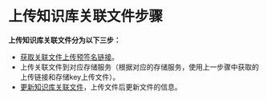 # 上传知识库关联文件步骤

**上传知识库关联文件分为以下三步：**

 - [获取关联文件上传预签名链接](./get_relate_file_upload_link.md)。
 - 上传关联文件到对应存储服务（根据对应的存储服务，使用上一步骤中获取的上传链接和存储key上传文件）。
 - [更新知识库关联文件](./edit_knowledge_relate_file.md)，上传文件后更新文件的信息。



